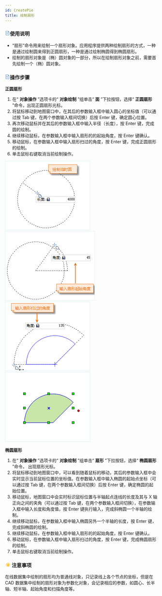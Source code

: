 ```yaml
---
id: CreatePie
title: 绘制扇形
---
```

### ![](../../../img/read.gif)使用说明

  * “扇形”命令用来绘制一个扇形对象。应用程序提供两种绘制扇形的方式，一种是通过绘制圆来得到正圆扇形，一种是通过绘制椭圆得到椭圆扇形。
  * 绘制的扇形对象是（椭）圆对象的一部分，所以在绘制扇形对象之前，需要首先绘制一个（椭）圆对象。

### ![](../../../img/read.gif)操作步骤

**正圆扇形**

  1. 在“ **对象操作** ”选项卡的“ **对象绘制** ”组单击“ **面** ”下拉按钮，选择“ **正圆扇形** ”命令，出现正圆扇形光标。
  2. 将鼠标移动到地图窗口中，在其后的参数输入框中输入圆心的坐标值（可以通过按 Tab 键，在两个参数输入框间切换）后按 Enter 键，确定圆心位置。
  3. 再次移动鼠标并在其后的参数输入框中输入半径（长度），按 Enter 键，完成圆的绘制。
  4. 继续移动鼠标，在参数输入框中输入扇形的的起始角度，按 Enter 键确认。
  5. 移动鼠标，在参数输入框中输入扇形扫过的角度，按 Enter 键，完成正圆扇形的绘制。
  6. 单击鼠标右键取消当前绘制操作。  

![](img/Fan1.png)  
![](img/Fan2.png)   
![](img/Fan3.png)  
![](img/Fan4.png)  

**椭圆扇形**

  1. 在“ **对象操作** ”选项卡的“ **对象绘制** ”组单击“ **扇形** ”下拉按钮，选择“ **椭圆扇形** ”命令， 出现扇形光标。
  2. 将鼠标移动到地图窗口中，可以看到随着鼠标的移动，其后的参数输入框中会实时显示当前鼠标位置的坐标值。在参数输入框中输入椭圆的起始点坐标（可以通过按 Tab 键，在两个参数输入框间切换）后按 Enter 键，确定椭圆的起始位置。
  3. 移动鼠标，地图窗口中会实时标识鼠标位置与半轴起点连线的长度及其与 X 轴正向之间的夹角（可以通过按 Tab 键，在两个参数输入框间切换），在参数输入框中输入长度和角度值，按 Enter 键执行输入，完成斜椭圆一个半轴的绘制。
  4. 继续移动鼠标，在参数输入框中输入椭圆另外一个半轴的长度，按 Enter 键，完成斜椭圆的绘制。 
  5. 继续移动鼠标，在参数输入框中输入扇形的的起始角度，按 Enter 键确认。
  6. 移动鼠标，在参数输入框中输入扇形扫过的角度，按 Enter 键，完成椭圆扇形的绘制。
  7. 单击鼠标右键取消当前绘制操作。

### ![](../../../img/note.png)注意事项

在线数据集中绘制的扇形均为普通线对象，只记录线上各个节点的坐标，但是在 CAD
数据集中绘制的扇形对象为参数化对象，会记录相应的参数，如圆心、长半轴、短半轴、起始角度和扫描角度等。



